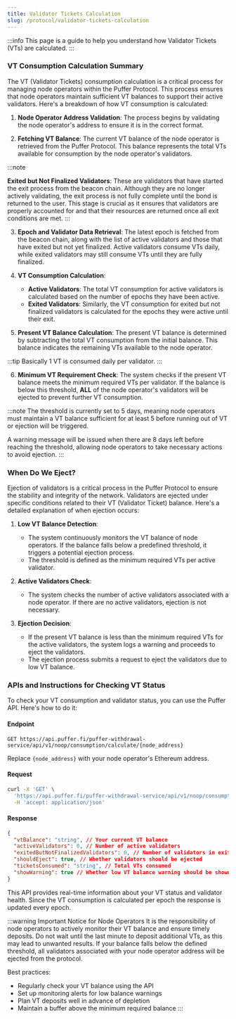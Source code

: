 ```yaml
---
title: Validator Tickets Calculation
slug: /protocol/validator-tickets-calculation
---
```


:::info
This page is a guide to help you understand how Validator Tickets (VTs) are calculated.
:::

### VT Consumption Calculation Summary

The VT (Validator Tickets) consumption calculation is a critical process for managing node operators within the Puffer Protocol. This process ensures that node operators maintain sufficient VT balances to support their active validators. Here's a breakdown of how VT consumption is calculated:

1. **Node Operator Address Validation**: The process begins by validating the node operator's address to ensure it is in the correct format.

2. **Fetching VT Balance**: The current VT balance of the node operator is retrieved from the Puffer Protocol. This balance represents the total VTs available for consumption by the node operator's validators.

:::note

**Exited but Not Finalized Validators**: These are validators that have started the exit process from the beacon chain. Although they are no longer actively validating, the exit process is not fully complete until the bond is returned to the user. This stage is crucial as it ensures that validators are properly accounted for and that their resources are returned once all exit conditions are met.
:::

3. **Epoch and Validator Data Retrieval**: The latest epoch is fetched from the beacon chain, along with the list of active validators and those that have exited but not yet finalized. Active validators consume VTs daily, while exited validators may still consume VTs until they are fully finalized.

4. **VT Consumption Calculation**:

   - **Active Validators**: The total VT consumption for active validators is calculated based on the number of epochs they have been active.
   - **Exited Validators**: Similarly, the VT consumption for exited but not finalized validators is calculated for the epochs they were active until their exit.

5. **Present VT Balance Calculation**: The present VT balance is determined by subtracting the total VT consumption from the initial balance. This balance indicates the remaining VTs available to the node operator.

:::tip
Basically 1 VT is consumed daily per validator.
:::

6. **Minimum VT Requirement Check**: The system checks if the present VT balance meets the minimum required VTs per validator. If the balance is below this threshold, **ALL** of the node operator's validators will be ejected to prevent further VT consumption.

:::note
The threshold is currently set to 5 days, meaning node operators must maintain a VT balance sufficient for at least 5 before running out of VT or ejection will be triggered.

A warning message will be issued when there are 8 days left before reaching the threshold, allowing node operators to take necessary actions to avoid ejection.
:::

### When Do We Eject?

Ejection of validators is a critical process in the Puffer Protocol to ensure the stability and integrity of the network. Validators are ejected under specific conditions related to their VT (Validator Ticket) balance. Here's a detailed explanation of when ejection occurs:

1. **Low VT Balance Detection**:

   - The system continuously monitors the VT balance of node operators. If the balance falls below a predefined threshold, it triggers a potential ejection process.
   - The threshold is defined as the minimum required VTs per active validator.

2. **Active Validators Check**:

   - The system checks the number of active validators associated with a node operator. If there are no active validators, ejection is not necessary.

3. **Ejection Decision**:
   - If the present VT balance is less than the minimum required VTs for the active validators, the system logs a warning and proceeds to eject the validators.
   - The ejection process submits a request to eject the validators due to low VT balance.

### APIs and Instructions for Checking VT Status

To check your VT consumption and validator status, you can use the Puffer API. Here's how to do it:

#### Endpoint

```
GET https://api.puffer.fi/puffer-withdrawal-service/api/v1/noop/consumption/calculate/{node_address}
```

Replace `{node_address}` with your node operator's Ethereum address.

#### Request

```bash
curl -X 'GET' \
  'https://api.puffer.fi/puffer-withdrawal-service/api/v1/noop/consumption/calculate/{node_address}' \
  -H 'accept: application/json'
```

#### Response

```json
{
  "vtBalance": "string", // Your current VT balance
  "activeValidators": 0, // Number of active validators
  "exitedButNotFinalizedValidators": 0, // Number of validators in exit state
  "shouldEject": true, // Whether validators should be ejected
  "ticketsConsumed": "string", // Total VTs consumed
  "showWarning": true // Whether low VT balance warning should be shown
}
```

This API provides real-time information about your VT status and validator health. Since the VT consumption is calculated per epoch the response is updated every epoch.

:::warning Important Notice for Node Operators
It is the responsibility of node operators to actively monitor their VT balance and ensure timely deposits. Do not wait until the last minute to deposit additional VTs, as this may lead to unwanted results. If your balance falls below the defined threshold, all validators associated with your node operator address will be ejected from the protocol.

Best practices:

- Regularly check your VT balance using the API
- Set up monitoring alerts for low balance warnings
- Plan VT deposits well in advance of depletion
- Maintain a buffer above the minimum required balance
  :::
